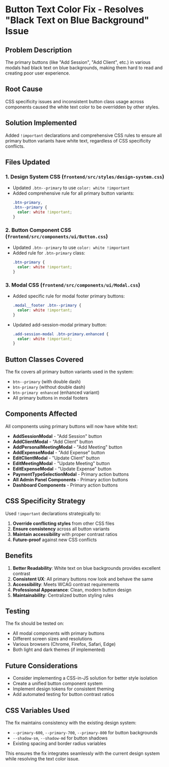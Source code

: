 # Button Text Color Fix - Resolves "Black Text on Blue Background" Issue

## Problem Description
The primary buttons (like "Add Session", "Add Client", etc.) in various modals had black text on blue backgrounds, making them hard to read and creating poor user experience.

## Root Cause
CSS specificity issues and inconsistent button class usage across components caused the white text color to be overridden by other styles.

## Solution Implemented
Added `!important` declarations and comprehensive CSS rules to ensure all primary button variants have white text, regardless of CSS specificity conflicts.

## Files Updated

### 1. Design System CSS (`frontend/src/styles/design-system.css`)
- Updated `.btn--primary` to use `color: white !important`
- Added comprehensive rule for all primary button variants:
  ```css
  .btn-primary,
  .btn--primary {
    color: white !important;
  }
  ```

### 2. Button Component CSS (`frontend/src/components/ui/Button.css`)
- Updated `.btn--primary` to use `color: white !important`
- Added rule for `.btn-primary` class:
  ```css
  .btn-primary {
    color: white !important;
  }
  ```

### 3. Modal CSS (`frontend/src/components/ui/Modal.css`)
- Added specific rule for modal footer primary buttons:
  ```css
  .modal__footer .btn--primary {
    color: white !important;
  }
  ```
- Updated add-session-modal primary button:
  ```css
  .add-session-modal .btn-primary.enhanced {
    color: white !important;
  }
  ```

## Button Classes Covered

The fix covers all primary button variants used in the system:

- `btn--primary` (with double dash)
- `btn-primary` (without double dash)
- `btn-primary enhanced` (enhanced variant)
- All primary buttons in modal footers

## Components Affected

All components using primary buttons will now have white text:

- **AddSessionModal** - "Add Session" button
- **AddClientModal** - "Add Client" button
- **AddPersonalMeetingModal** - "Add Meeting" button
- **AddExpenseModal** - "Add Expense" button
- **EditClientModal** - "Update Client" button
- **EditMeetingModal** - "Update Meeting" button
- **EditExpenseModal** - "Update Expense" button
- **PaymentTypeSelectionModal** - Primary action buttons
- **All Admin Panel Components** - Primary action buttons
- **Dashboard Components** - Primary action buttons

## CSS Specificity Strategy

Used `!important` declarations strategically to:

1. **Override conflicting styles** from other CSS files
2. **Ensure consistency** across all button variants
3. **Maintain accessibility** with proper contrast ratios
4. **Future-proof** against new CSS conflicts

## Benefits

1. **Better Readability**: White text on blue backgrounds provides excellent contrast
2. **Consistent UX**: All primary buttons now look and behave the same
3. **Accessibility**: Meets WCAG contrast requirements
4. **Professional Appearance**: Clean, modern button design
5. **Maintainability**: Centralized button styling rules

## Testing

The fix should be tested on:

- All modal components with primary buttons
- Different screen sizes and resolutions
- Various browsers (Chrome, Firefox, Safari, Edge)
- Both light and dark themes (if implemented)

## Future Considerations

- Consider implementing a CSS-in-JS solution for better style isolation
- Create a unified button component system
- Implement design tokens for consistent theming
- Add automated testing for button contrast ratios

## CSS Variables Used

The fix maintains consistency with the existing design system:
- `--primary-600`, `--primary-700`, `--primary-800` for button backgrounds
- `--shadow-sm`, `--shadow-md` for button shadows
- Existing spacing and border radius variables

This ensures the fix integrates seamlessly with the current design system while resolving the text color issue.

